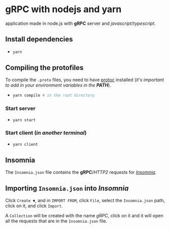 # **gRPC** with nodejs and yarn

application made in node.js with **gRPC** server and _javascript_/_typescript_.

## Install dependencies

- ```sh
  yarn
  ```

## Compiling the protofiles

To compile the `.proto` files, you need to have [protoc](https://github.com/protocolbuffers/protobuf/releases/) installed (_it's important to add in your environment variables in the **PATH**_).

- ```sh
  yarn compile # in the root directory
  ```

### Start server

- ```sh
  yarn start
  ```

### Start client (_in another terminal_)

- ```sh
  yarn client
  ```

## Insomnia

The `Insomnia.json` file contains the **gRPC**/_HTTP2_ requests for [_Insomnia_](https://insomnia.rest/download/).

## Importing `Insomnia.json` into _Insomnia_

Click `Create ▼`, and in `IMPORT FROM`, click `File`, select the `Insomnia.json` path, click on it, and click `Import`.

A `Collection` will be created with the name _gRPC_, click on it and it will open all the requests that are in the `Insomnia.json` file.
